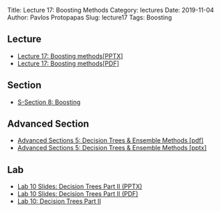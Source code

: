 Title: Lecture 17: Boosting Methods
Category: lectures
Date: 2019-11-04
Author: Pavlos Protopapas
Slug: lecture17
Tags: Boosting


## Lecture

- [Lecture 17: Boosting methods[PPTX]]({attach}presentation/Lecture17_Boosting.pptx)
- [Lecture 17: Boosting methods[PDF]]({attach}presentation/Lecture17_Boosting.pdf)

## Section

- [S-Section 8: Boosting]({filename}../../sections/section8/notebook/cs109a_section_8.ipynb)

## Advanced Section

- [Advanced Sections 5: Decision Trees & Ensemble Methods [pdf]]({attach}../../a-section/a-sec5/presentation/Adv_Section5_Slides_Ensembles.pdf )
- [Advanced Sections 5: Decision Trees & Ensemble Methods [pptx]]({attach}../../a-section/a-sec5/presentation/Adv_Section5_Slides_Ensembles.pptx )

## Lab

- [Lab 10 Slides: Decision Trees Part II (PPTX)]({attach}presentation/lab10_adaboost.pptx)
- [Lab 10 Slides: Decision Trees Part II (PDF)]({attach}presentation/lab10_adaboost.pdf)
- [Lab 10: Decision Trees Part II]({static}../../labs/lab10/notes/cs109a_Lab10_Boosting.ipynb)


